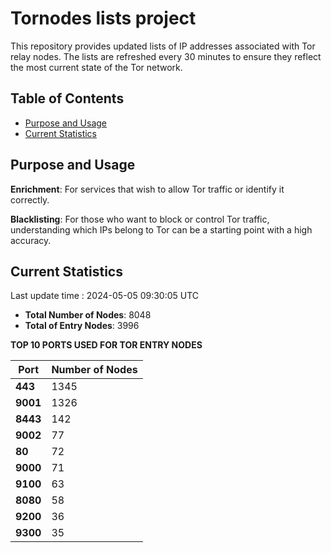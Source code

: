 # Tornodes lists project

This repository provides updated lists of IP addresses associated with Tor relay nodes. The lists are refreshed every 30 minutes to ensure they reflect the most current state of the Tor network.

## Table of Contents

- [Purpose and Usage](#purpose-and-usage)
- [Current Statistics](#current-statistics)


## Purpose and Usage

**Enrichment**: For services that wish to allow Tor traffic or identify it correctly.

**Blacklisting**: For those who want to block or control Tor traffic, understanding which IPs belong to Tor can be a starting point with a high accuracy.

## Current Statistics

Last update time : 2024-05-05 09:30:05 UTC

- **Total Number of Nodes**: 8048
- **Total of Entry Nodes**: 3996

**TOP 10 PORTS USED FOR TOR ENTRY NODES**

| **Port** | **Number of Nodes** |
|------|-----------------|
| **443**   | 1345  |
| **9001**   | 1326  |
| **8443**   | 142  |
| **9002**   | 77  |
| **80**   | 72  |
| **9000**   | 71  |
| **9100**   | 63  |
| **8080**   | 58  |
| **9200**   | 36  |
| **9300**   | 35  |

